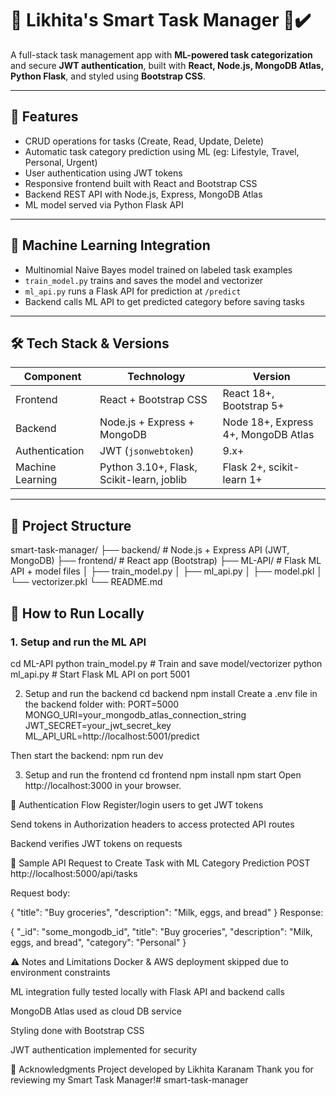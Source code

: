 # 📝 Likhita's Smart Task Manager 🧠✔️

A full-stack task management app with **ML-powered task categorization** and secure **JWT authentication**, built with **React, Node.js, MongoDB Atlas, Python Flask**, and styled using **Bootstrap CSS**.

---

## 🚀 Features

- CRUD operations for tasks (Create, Read, Update, Delete)
- Automatic task category prediction using ML (eg: Lifestyle, Travel, Personal, Urgent)
- User authentication using JWT tokens
- Responsive frontend built with React and Bootstrap CSS
- Backend REST API with Node.js, Express, MongoDB Atlas
- ML model served via Python Flask API

---

## 🧠 Machine Learning Integration

- Multinomial Naive Bayes model trained on labeled task examples
- `train_model.py` trains and saves the model and vectorizer
- `ml_api.py` runs a Flask API for prediction at `/predict`
- Backend calls ML API to get predicted category before saving tasks

---

## 🛠 Tech Stack & Versions

| Component          | Technology                 | Version          |
|--------------------|----------------------------|------------------|
| Frontend           | React + Bootstrap CSS      | React 18+, Bootstrap 5+ |
| Backend            | Node.js + Express + MongoDB| Node 18+, Express 4+, MongoDB Atlas |
| Authentication     | JWT (`jsonwebtoken`)       | 9.x+             |
| Machine Learning   | Python 3.10+, Flask, Scikit-learn, joblib | Flask 2+, scikit-learn 1+ |
  
---

## 📁 Project Structure

smart-task-manager/
├── backend/ # Node.js + Express API (JWT, MongoDB)
├── frontend/ # React app (Bootstrap)
├── ML-API/ # Flask ML API + model files
│ ├── train_model.py
│ ├── ml_api.py
│ ├── model.pkl
│ └── vectorizer.pkl
└── README.md

## 🔧 How to Run Locally

### 1. Setup and run the ML API

cd ML-API
python train_model.py     # Train and save model/vectorizer
python ml_api.py          # Start Flask ML API on port 5001

2. Setup and run the backend
cd backend
npm install
Create a .env file in the backend folder with:
PORT=5000
MONGO_URI=your_mongodb_atlas_connection_string
JWT_SECRET=your_jwt_secret_key
ML_API_URL=http://localhost:5001/predict

Then start the backend:
npm run dev

3. Setup and run the frontend
cd frontend
npm install
npm start
Open http://localhost:3000 in your browser.

🔐 Authentication Flow
Register/login users to get JWT tokens

Send tokens in Authorization headers to access protected API routes

Backend verifies JWT tokens on requests

📝 Sample API Request to Create Task with ML Category Prediction
POST http://localhost:5000/api/tasks

Request body:

{
  "title": "Buy groceries",
  "description": "Milk, eggs, and bread"
}
Response:

{
  "_id": "some_mongodb_id",
  "title": "Buy groceries",
  "description": "Milk, eggs, and bread",
  "category": "Personal"
}



⚠️ Notes and Limitations
Docker & AWS deployment skipped due to environment constraints

ML integration fully tested locally with Flask API and backend calls

MongoDB Atlas used as cloud DB service

Styling done with Bootstrap CSS

JWT authentication implemented for security

🙌 Acknowledgments
Project developed by Likhita Karanam
Thank you for reviewing my Smart Task Manager!#   s m a r t - t a s k - m a n a g e r  
 